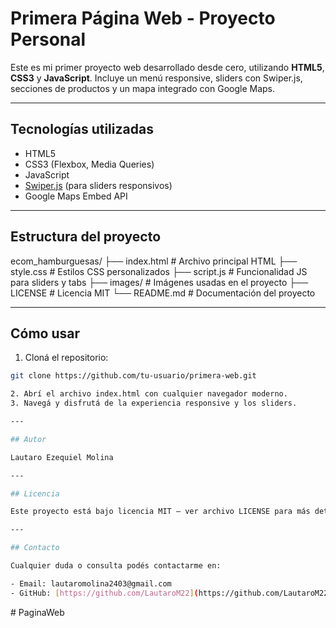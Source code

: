 # Primera Página Web - Proyecto Personal

Este es mi primer proyecto web desarrollado desde cero, utilizando **HTML5**, **CSS3** y **JavaScript**. Incluye un menú responsive, sliders con Swiper.js, secciones de productos y un mapa integrado con Google Maps.

---

## Tecnologías utilizadas

- HTML5
- CSS3 (Flexbox, Media Queries)
- JavaScript
- [Swiper.js](https://swiperjs.com/) (para sliders responsivos)
- Google Maps Embed API

---

## Estructura del proyecto

ecom_hamburguesas/
├── index.html # Archivo principal HTML
├── style.css # Estilos CSS personalizados
├── script.js # Funcionalidad JS para sliders y tabs
├── images/ # Imágenes usadas en el proyecto
├── LICENSE # Licencia MIT
└── README.md # Documentación del proyecto

---

## Cómo usar

1. Cloná el repositorio:

```bash
git clone https://github.com/tu-usuario/primera-web.git

2. Abrí el archivo index.html con cualquier navegador moderno.
3. Navegá y disfrutá de la experiencia responsive y los sliders.

---

## Autor

Lautaro Ezequiel Molina

---

## Licencia

Este proyecto está bajo licencia MIT — ver archivo LICENSE para más detalles.

---

## Contacto

Cualquier duda o consulta podés contactarme en:

- Email: lautaromolina2403@gmail.com
- GitHub: [https://github.com/LautaroM22](https://github.com/LautaroM22)
```
#   P a g i n a W e b  
 